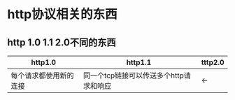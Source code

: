 # http协议相关的东西

## http 1.0 1.1 2.0不同的东西


http1.0|http1.1|tttp2.0
---|---|---
每个请求都使用新的连接|同一个tcp链接可以传送多个http请求和响应| <-